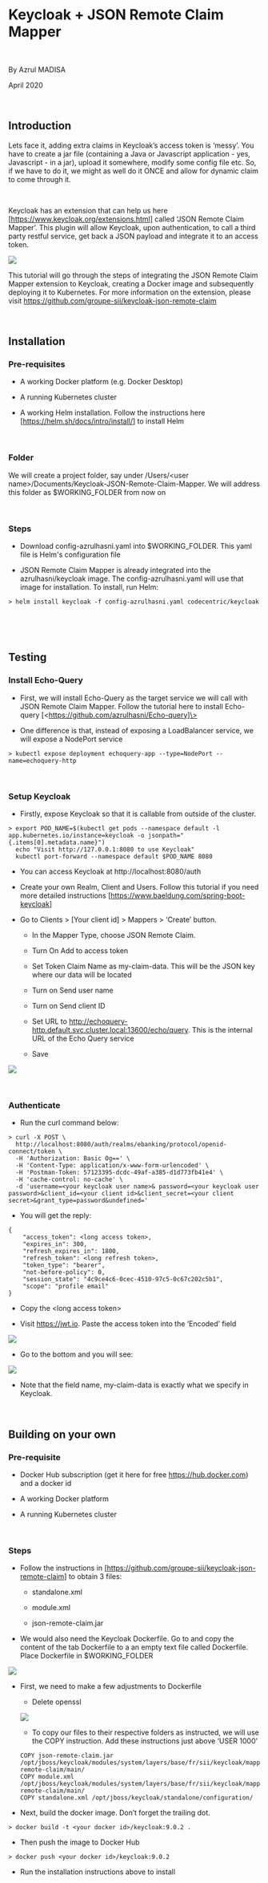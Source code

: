 Keycloak + JSON Remote Claim Mapper
===================================

 

By Azrul MADISA

April 2020

 

Introduction
------------

Lets face it, adding extra claims in Keycloak’s access token is ‘messy’. You
have to create a jar file (containing a Java or Javascript application - yes,
Javascript - in a jar), upload it somewhere, modify some config file etc. So, if
we have to do it, we might as well do it ONCE and allow for dynamic claim to
come through it.

 

Keycloak has an extension that can help us here
[https://www.keycloak.org/extensions.html] called ‘JSON Remote Claim Mapper’.
This plugin will allow Keycloak, upon authentication, to call a third party
restful service, get back a JSON payload and integrate it to an access token.

![](README.images/5xVv4d.jpg)

This tutorial will go through the steps of integrating the JSON Remote Claim
Mapper extension to Keycloak, creating a Docker image and subsequently deploying
it to Kubernetes. For more information on the extension, please visit
<https://github.com/groupe-sii/keycloak-json-remote-claim>

 

Installation
------------

### Pre-requisites

-   A working Docker platform (e.g. Docker Desktop)

-   A running Kubernetes cluster

-   A working Helm installation. Follow the instructions here
    [<https://helm.sh/docs/intro/install/>] to install Helm

 

### Folder

We will create a project folder, say under /Users/\<user
name\>/Documents/Keycloak-JSON-Remote-Claim-Mapper. We will address this folder
as \$WORKING_FOLDER from now on

 

### Steps

-   Download config-azrulhasni.yaml into \$WORKING_FOLDER. This yaml file is
    Helm's configuration file

-   JSON Remote Claim Mapper is already integrated into the azrulhasni/keycloak
    image. The config-azrulhasni.yaml will use that image for installation. To
    install, run Helm:

~~~~~~~~~~~~~~~~~~~~~~~~~~~~~~~~~~~~~~~~~~~~~~~~~~~~~~~~~~~~~~~~~~~~~~~~~~~~~~~~
> helm install keycloak -f config-azrulhasni.yaml codecentric/keycloak
~~~~~~~~~~~~~~~~~~~~~~~~~~~~~~~~~~~~~~~~~~~~~~~~~~~~~~~~~~~~~~~~~~~~~~~~~~~~~~~~

 

 

Testing
-------

### Install Echo-Query

-   First, we will install Echo-Query as the target service we will call with
    JSON Remote Claim Mapper. Follow the tutorial here to install Echo-query
    [\<https://github.com/azrulhasni/Echo-query]\>

-   One difference is that, instead of exposing a LoadBalancer service, we will
    expose a NodePort service

~~~~~~~~~~~~~~~~~~~~~~~~~~~~~~~~~~~~~~~~~~~~~~~~~~~~~~~~~~~~~~~~~~~~~~~~~~~~~~~~
> kubectl expose deployment echoquery-app --type=NodePort --name=echoquery-http
~~~~~~~~~~~~~~~~~~~~~~~~~~~~~~~~~~~~~~~~~~~~~~~~~~~~~~~~~~~~~~~~~~~~~~~~~~~~~~~~

 

### Setup Keycloak

-   Firstly, expose Keycloak so that it is callable from outside of the cluster.

~~~~~~~~~~~~~~~~~~~~~~~~~~~~~~~~~~~~~~~~~~~~~~~~~~~~~~~~~~~~~~~~~~~~~~~~~~~~~~~~
> export POD_NAME=$(kubectl get pods --namespace default -l app.kubernetes.io/instance=keycloak -o jsonpath="{.items[0].metadata.name}")
  echo "Visit http://127.0.0.1:8080 to use Keycloak"
  kubectl port-forward --namespace default $POD_NAME 8080
~~~~~~~~~~~~~~~~~~~~~~~~~~~~~~~~~~~~~~~~~~~~~~~~~~~~~~~~~~~~~~~~~~~~~~~~~~~~~~~~

-   You can access Keycloak at http://localhost:8080/auth

-   Create your own Realm, Client and Users. Follow this tutorial if you need
    more detailed instructions [<https://www.baeldung.com/spring-boot-keycloak]>

-   Go to Clients \> [Your client id] \> Mappers \> ‘Create’ button.

    -   In the Mapper Type, choose JSON Remote Claim.

    -   Turn On Add to access token

    -   Set Token Claim Name as my-claim-data. This will be the JSON key where
        our data will be located

    -   Turn on Send user name

    -   Turn on Send client ID

    -   Set URL to
        <http://echoquery-http.default.svc.cluster.local:13600/echo/query>. This
        is the internal URL of the Echo Query service

    -   Save  
        

![](README.images/CGZL8T.jpg)

 

### Authenticate

-   Run the curl command below:

~~~~~~~~~~~~~~~~~~~~~~~~~~~~~~~~~~~~~~~~~~~~~~~~~~~~~~~~~~~~~~~~~~~~~~~~~~~~~~~~
> curl -X POST \
  http://localhost:8080/auth/realms/ebanking/protocol/openid-connect/token \
  -H 'Authorization: Basic Og==' \
  -H 'Content-Type: application/x-www-form-urlencoded' \
  -H 'Postman-Token: 57123395-dcdc-49af-a385-d1d773fb41e4' \
  -H 'cache-control: no-cache' \
  -d 'username=<your keycloak user name>& password=<your keycloak user password>&client_id=<your client id>&client_secret=<your client secret>&grant_type=password&undefined='
~~~~~~~~~~~~~~~~~~~~~~~~~~~~~~~~~~~~~~~~~~~~~~~~~~~~~~~~~~~~~~~~~~~~~~~~~~~~~~~~

-   You will get the reply:

~~~~~~~~~~~~~~~~~~~~~~~~~~~~~~~~~~~~~~~~~~~~~~~~~~~~~~~~~~~~~~~~~~~~~~~~~~~~~~~~
{
    "access_token": <long access token>,
    "expires_in": 300,
    "refresh_expires_in": 1800,
    "refresh_token": <long refresh token>,
    "token_type": "bearer",
    "not-before-policy": 0,
    "session_state": "4c9ce4c6-0cec-4510-97c5-0c67c202c5b1",
    "scope": "profile email"
}
~~~~~~~~~~~~~~~~~~~~~~~~~~~~~~~~~~~~~~~~~~~~~~~~~~~~~~~~~~~~~~~~~~~~~~~~~~~~~~~~

-   Copy the \<long access token\>

-   Visit https://jwt.io. Paste the access token into the ‘Encoded’ field

![](README.images/1I1cLj.jpg)

-   Go to the bottom and you will see:

![](README.images/uRLX6u.jpg)

-   Note that the field name, my-claim-data is exactly what we specify in
    Keycloak.

 

Building on your own
--------------------

### Pre-requisite

-   Docker Hub subscription (get it here for free https://hub.docker.com) and a
    docker id

-   A working Docker platform

-   A running Kubernetes cluster

 

### Steps

-   Follow the instructions in
    [https://github.com/groupe-sii/keycloak-json-remote-claim] to obtain 3
    files:

    -   standalone.xml

    -   module.xml

    -   json-remote-claim.jar

-   We would also need the Keycloak Dockerfile. Go to and copy the content of
    the tab Dockerfile to a an empty text file called Dockerfile. Place
    Dockerfile in \$WORKING_FOLDER

![](README.images/KV6U8J.jpg)

-   First, we need to make a few adjustments to Dockerfile

    -   Delete openssl

    ![](README.images/E7hxNc.jpg)

    -   To copy our files to their respective folders as instructed, we will use
        the COPY instruction. Add these instructions just above ‘USER 1000'

    ~~~~~~~~~~~~~~~~~~~~~~~~~~~~~~~~~~~~~~~~~~~~~~~~~~~~~~~~~~~~~~~~~~~~~~~~~~~~
    COPY json-remote-claim.jar /opt/jboss/keycloak/modules/system/layers/base/fr/sii/keycloak/mapper/json-remote-claim/main/
    COPY module.xml /opt/jboss/keycloak/modules/system/layers/base/fr/sii/keycloak/mapper/json-remote-claim/main/
    COPY standalone.xml /opt/jboss/keycloak/standalone/configuration/
    ~~~~~~~~~~~~~~~~~~~~~~~~~~~~~~~~~~~~~~~~~~~~~~~~~~~~~~~~~~~~~~~~~~~~~~~~~~~~

-   Next, build the docker image. Don’t forget the trailing dot.

~~~~~~~~~~~~~~~~~~~~~~~~~~~~~~~~~~~~~~~~~~~~~~~~~~~~~~~~~~~~~~~~~~~~~~~~~~~~~~~~
> docker build -t <your docker id>/keycloak:9.0.2 .
~~~~~~~~~~~~~~~~~~~~~~~~~~~~~~~~~~~~~~~~~~~~~~~~~~~~~~~~~~~~~~~~~~~~~~~~~~~~~~~~

-   Then push the image to Docker Hub

~~~~~~~~~~~~~~~~~~~~~~~~~~~~~~~~~~~~~~~~~~~~~~~~~~~~~~~~~~~~~~~~~~~~~~~~~~~~~~~~
> docker push <your docker id>/keycloak:9.0.2
~~~~~~~~~~~~~~~~~~~~~~~~~~~~~~~~~~~~~~~~~~~~~~~~~~~~~~~~~~~~~~~~~~~~~~~~~~~~~~~~

-   Run the installation instructions above to install
